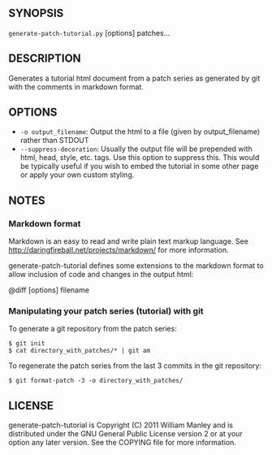 ## SYNOPSIS

`generate-patch-tutorial.py` [options] patches...

## DESCRIPTION

Generates a tutorial html document from a patch series as generated by git with
the comments in markdown format.

## OPTIONS

 * `-o output_filename`:
   Output the html to a file (given by output_filename) rather than STDOUT
 * `--suppress-decoration`:
   Usually the output file will be prepended with html, head, style, etc. tags.
   Use this option to suppress this.  This would be typically useful if you wish
   to embed the tutorial in some other page or apply your own custom styling.

## NOTES

### Markdown format

Markdown is an easy to read and write plain text markup language.  See 
<http://daringfireball.net/projects/markdown/> for more information.

generate-patch-tutorial defines some extensions to the markdown format to allow
inclusion of code and changes in the output html:

@diff [options] filename

### Manipulating your patch series (tutorial) with git

To generate a git repository from the patch series:

    $ git init
    $ cat directory_with_patches/* | git am

To regenerate the patch series from the last 3 commits in the git repository:

    $ git format-patch -3 -o directory_with_patches/

## LICENSE

generate-patch-tutorial is Copyright (C) 2011 William Manley and is distributed
under the GNU General Public License version 2 or at your option any later
version.  See the COPYING file for more information.

